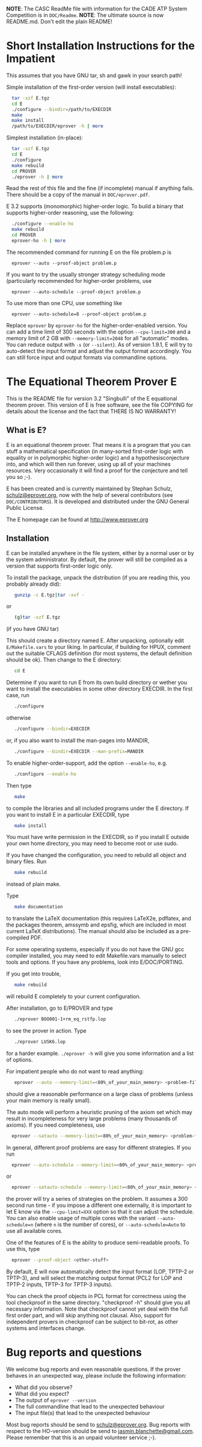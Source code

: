 **NOTE**: The CASC ReadMe file with information for the CADE ATP
System Competition is in `DOC/Readme`.
**NOTE**: The ultimate source is now README.md. Don't edit the plain
README!


Short Installation Instructions for the Impatient
=================================================

This assumes that you have GNU tar, sh and gawk in your search path!

Simple installation of the first-order version (will install
executables):

```sh
  tar -xzf E.tgz
  cd E
  ./configure --bindir=/path/to/EXECDIR
  make
  make install
  /path/to/EXECDIR/eprover -h | more
```

Simplest installation (in-place):

```sh
  tar -xzf E.tgz
  cd E
  ./configure
  make rebuild
  cd PROVER
  ./eprover -h | more
```

Read the rest of this file and the fine (if incomplete) manual if
anything fails. There should be a copy of the manual in
`DOC/eprover.pdf`.

E 3.2 supports (monomorphic) higher-order logic. To build a binary
that supports higher-order reasoning, use the following:


```sh
  ./configure --enable-ho
  make rebuild
  cd PROVER
  eprover-ho -h | more
```


The recommended command for running E on the file problem.p is

```
  eprover --auto --proof-object problem.p
```

If you want to try the usually stronger strategy scheduling mode
(particularly recommended for higher-order problems, use

```
  eprover --auto-schedule --proof-object problem.p
```

To use more than one CPU, use something like
```
  eprover --auto-schedule=8 --proof-object problem.p
```

Replace `eprover` by `eprover-ho` for the higher-order-enabled
version.
You can add a time limit of 300 seconds with the option
`--cpu-limit=300` and a memory limit of 2 GB with `--memory-limit=2048`
for all "automatic" modes. You can reduce output with `-s` (or
`--silent`). As of version 1.9.1, E will try to auto-detect the input
format and adjust the output format accordingly. You can still force
input and output formats via commandline options.



The Equational Theorem Prover E
===============================

This is the README file for version 3.2 "Singbulli" of the E
equational theorem prover. This version of E is free software, see the
file COPYING for details about the license and the fact that THERE IS
NO WARRANTY!


What is E?
----------

E is an equational theorem prover. That means it is a program that you
can stuff a mathematical specification (in many-sorted first-order
logic with equality or in polymorphic higher-order logic) and a
hypothesisconjecture into, and which will then run forever, using up
all of your machines resources. Very occasionally it will find a proof
for the conjecture and tell you so ;-).

E has been created and is currently maintained by Stephan Schulz,
<schulz@eprover.org>, now with the help of several contributors (see
`DOC/CONTRIBUTORS`). It is developed and distributed under the GNU
General Public License.

The E homepage can be found at <http://www.eprover.org>


Installation
------------

E can be installed anywhere in the file system, either by a normal
user or by the system administrator. By default, the prover will still
be compiled as a version that supports first-order logic only.

To install the package, unpack the distribution (if you are reading
this, you probably already did):

```sh
   gunzip -c E.tgz|tar -xvf -
```

or

```sh
   (g)tar -xzf E.tgz
```
(if you have GNU tar)

This should create a directory named E. After unpacking, optionally
edit `E/Makefile.vars` to your liking. In particular, if building for
HPUX, comment out the suitable CFLAGS definition (for most systems,
the default definition should be ok). Then change to the E directory:

```sh
   cd E
```

Determine if you want to run E from its own build directory or wether
you want to install the executables in some other directory
EXECDIR. In the first case, run

```sh
   ./configure
```

otherwise

```sh
   ./configure --bindir=EXECDIR
```

or, if you also want to install the man-pages into MANDIR,

```sh
   ./configure --bindir=EXECDIR --man-prefix=MANDIR
```

To enable higher-order-support, add the option `--enable-ho`, e.g.

```sh
   ./configure --enable-ho
```

Then type

```sh
   make
```

to compile the libraries and all included programs under the E
directory. If you want to install E in a particular EXECDIR, type

```sh
   make install
```

You must have write permission in the EXECDIR, so if you install E
outside your own home directory, you may need to become root or use
sudo.

If you have changed the configuration, you need to rebuild all object
and binary files. Run

```sh
   make rebuild
```

instead of plain make.


Type

```sh
   make documentation
```

to translate the LaTeX documentation (this requires LaTeX2e, pdflatex,
and the packages theorem, amssymb and epsfig, which are included in
most current LaTeX distributions). The manual should also be included
as a pre-compiled PDF.

For some operating systems, especially if you do not have the GNU gcc
compiler installed, you may need to edit Makefile.vars manually to
select tools and options. If you have any problems, look into
E/DOC/PORTING.

If you get into trouble,

```sh
   make rebuild
```

will rebuild E completely to your current configuration.

After installation, go to E/PROVER and type

```sh
   ./eprover BOO001-1+rm_eq_rstfp.lop
```

to see the prover in action. Type

```sh
   ./eprover LUSK6.lop
```

for a harder example. `./eprover -h` will give you some information and
a list of options.

For impatient people who do not want to read anything:

```sh
   eprover --auto --memory-limit=<80%_of_your_main_memory> <problem-file>
```

should give a reasonable performance on a large class of problems
(unless your main memory is really small).

The auto mode will perform a heuristic pruning of the axiom set which
may result in incompleteness for very large problems (many thousands
of axioms). If you need completeness, use

```sh
  eprover --satauto --memory-limit=<80%_of_your_main_memory> <problem-file>
```

In general, different proof problems are easy for different
strategies. If you run

```sh
  eprover --auto-schedule --memory-limit=<80%_of_your_main_memory> <problem-file>
```

or

```sh
  eprover --satauto-schedule --memory-limit=<80%_of_your_main_memory> <problem-file>
```

the prover will try a series of strategies on the problem. It assumes
a 300 second run time - if you impose a different one externally, it
is important to let E know via the `--cpu-limit=XXX` option so that it
can adjust the schedule. You can also enable usage of multiple cores
with the variant `--auto-schedule=n` (where `n` is the number of
cores), or `--auto-schedule=Auto` to use all available cores.

One of the features of E is the ability to produce semi-readable
proofs. To use this, type

```sh
  eprover --proof-object <other-stuff>
```

By default, E will now automatically detect the input format (LOP,
TPTP-2 or TPTP-3), and will select the matching output format (PCL2
for LOP and TPTP-2 inputs, TPTP-3 for TPTP-3 inputs).

You can check the proof objects in PCL format for correctness using
the tool checkproof in the same directory. "checkproof -h" should give
you all necessary information. Note that checkproof cannot yet deal
with the full first order part, and will skip anything not
clausal. Also, support for independent provers in checkproof can be
subject to bit-rot, as other systems and interfaces change.



Bug reports and questions
=========================

We welcome bug reports and even reasonable questions. If the prover
behaves in an unexpected way, please include the following
information:

- What did you observe?
- What did you expect?
- The output of `eprover --version`
- The full commandline that lead to the unexpected behaviour
- The input file(s) that lead to the unexpected behaviour

Most bug reports should be send to <schulz@eprover.org>. Bug reports
with respect to the HO-version should be send to
<jasmin.blanchette@gmail.com>. Please remember that this is an unpaid
volunteer service ;-).
